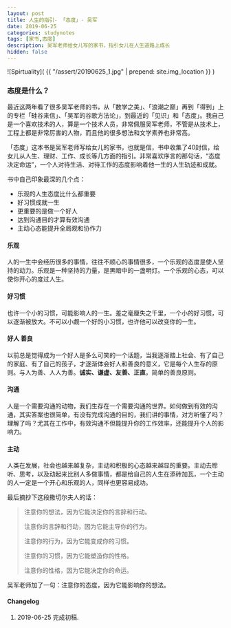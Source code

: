 ```yaml
---
layout: post
title: 人生的指引- 「态度」- 吴军
date: 2019-06-25
categories: studynotes
tags: [家书,态度]
description: 吴军老师给女儿写的家书，指引女儿在人生道路上成长
hidden: false
---
```


![Spirtuality]( {{ "/assert/20190625_1.jpg" | prepend: site.img_location }} )

### 态度是什么？
最近这两年看了很多吴军老师的书，从「数学之美」、「浪潮之巅」再到「得到」上的专栏「硅谷来信」、「吴军的谷歌方法论」，到最近的「见识」和「态度」。我自己是一个喜欢技术的人，算是一个技术人员，非常佩服吴军老师，不管是从技术上，工程上都是非常厉害的人物，而且他的很多想法和文学素养也非常高。

「态度」这本书是吴军老师写给女儿的家书，也就是信，书中收集了40封信，给女儿从人生、理财、工作、成长等几方面的指引。非常喜欢序言的那句话，“态度决定命运”，一个人对待生活、对待工作的态度影响着他一生的人生轨迹和成就。

书中自己印象最深的几个点：

* 乐观的人生态度比什么都重要
* 好习惯成就一生
* 更重要的是做一个好人
* 达到沟通目的才算有效沟通
* 主动心态能提升全局观和协作力

#### 乐观

人的一生中会经历很多的事情，往往不顺心的事情很多，一个乐观的态度是使人坚持的动力。乐观是一种坚持的力量，是黑暗中的一盏明灯。一个乐观的心态，可以使你开心的度过人生。

#### 好习惯

也许一个小的习惯，可能影响人的一生。差之毫厘失之千里，一个小的好习惯，可以逐渐被放大。不可以小觑一个好的小习惯，也许他可以改变你的一生。

#### 好人 善良

以前总是觉得成为一个好人是多么可笑的一个话题，当我逐渐踏上社会、有了自己的家庭、有了自己的孩子，才逐渐体会好人和善良的意义，它是每个人生存的原则。与人为善、人人为善。**诚实、谦虚、友善、正直**，简单的善良原则。

#### 沟通

人是一个需要沟通的动物，我们生存在一个需要沟通的世界。如何做到有效的沟通，其实答案也很简单，有没有完成沟通的目的，我们讲的事情，对方听懂了吗？理解了吗？尤其在工作中，有效沟通不但能提升你的工作效率，还能提升个人的影响力。

#### 主动

人类在发展，社会也越来越复杂，主动和积极的心态越来越显的重要。主动去聆听、思考，以及动起来比别人多做事情，都是给自己的人生在添砖加瓦，一个主动的人一定是一个开心和乐观的人，同样也更容易成功。



最后摘抄下这段撒切尔夫人的话：

> 注意你的想法，因为它能决定你的言辞和行动。
>
> 注意你的言辞和行动，因为它能主导你的行为。
>
> 注意你的行为，因为它能变成你的习惯。
>
> 注意你的习惯，因为它能塑造你的性格。
>
> 注意你的性格，因为它能决定你的命运。

吴军老师加了一句：注意你的态度，因为它能影响你的想法。



#### Changelog
1. 2019-06-25  完成初稿.
